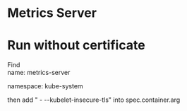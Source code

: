 # Metrics Server

# Run without certificate

Find   
name: metrics-server

namespace: kube-system

then add " - --kubelet-insecure-tls" into spec.container.arg
